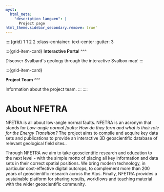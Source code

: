 ```yaml
---
myst:
  html_meta:
    "description lang=en": |
      Project page
html_theme.sidebar_secondary.remove: true'
---
```


::::{grid} 1 1 2 2
:class-container: text-center
:gutter: 3

:::{grid-item-card}
**Interactive Portal**
^^^

[<i class="fa-solid fa-map-location-dot fa-2xl"></i>](map)

Discover Svalbard's geology through the interactive Svalbox map!
:::

:::{grid-item-card}

**Project Team**
^^^

[<i class="fa-solid fa-people-group fa-2xl"></i>](team)

Information about the project team.
:::
::::

# About NFETRA

NFETRA is all about low-angle normal faults.
NFETRA is an acronym that stands for *Low-angle normal faults: How do they form and what is their role for the Energy Transition?*
The project aims to compile and acquire key data sets and publications to provide an interactive 3D geoscientific database of relevant geological field sites..

Through NFETRA we aim to take geoscientific research and education to the next level - with the simple motto of placing all key information and data sets in their correct spatial positions.
We bring modern technology, in particular cost-effective digital outcrops, to complement more than 200 years of geoscientific research across the Alps.
Finally, NFETRA provides a sustainable platform for sharing results, workflows and teaching material with the wider geoscientific community.